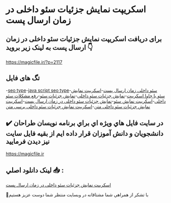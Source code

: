 # اسکریپت نمایش جزئیات سئو داخلی در زمان ارسال پست

## برای دریافت اسکریپت نمایش جزئیات سئو داخلی در زمان ارسال پست به لینک زیر بروید 👇

https://magicfile.ir/?p=2117

## تگ های فایل

-[seo type](https://magicfile.ir/product/%d8%a7%d8%b3%da%a9%d8%b1%db%8c%d9%be%d8%aa-%d9%86%d9%85%d8%a7%db%8c%d8%b4-%d8%ac%d8%b2%d8%a6%db%8c%d8%a7%d8%aa-%d8%b3%d8%a6%d9%88-%d8%af%d8%a7%d8%ae%d9%84%db%8c/)-[java script seo type](https://magicfile.ir/product/%d8%a7%d8%b3%da%a9%d8%b1%db%8c%d9%be%d8%aa-%d9%86%d9%85%d8%a7%db%8c%d8%b4-%d8%ac%d8%b2%d8%a6%db%8c%d8%a7%d8%aa-%d8%b3%d8%a6%d9%88-%d8%af%d8%a7%d8%ae%d9%84%db%8c/)-[سئو داخلی زمان ارسال پست](https://magicfile.ir/product/%d8%a7%d8%b3%da%a9%d8%b1%db%8c%d9%be%d8%aa-%d9%86%d9%85%d8%a7%db%8c%d8%b4-%d8%ac%d8%b2%d8%a6%db%8c%d8%a7%d8%aa-%d8%b3%d8%a6%d9%88-%d8%af%d8%a7%d8%ae%d9%84%db%8c/)-[اسکریپت نمایش سئو با جاوا اسکریپت](https://magicfile.ir/product/%d8%a7%d8%b3%da%a9%d8%b1%db%8c%d9%be%d8%aa-%d9%86%d9%85%d8%a7%db%8c%d8%b4-%d8%ac%d8%b2%d8%a6%db%8c%d8%a7%d8%aa-%d8%b3%d8%a6%d9%88-%d8%af%d8%a7%d8%ae%d9%84%db%8c/)-[نمایش جزئیات سئو داخلی](https://magicfile.ir/product/%d8%a7%d8%b3%da%a9%d8%b1%db%8c%d9%be%d8%aa-%d9%86%d9%85%d8%a7%db%8c%d8%b4-%d8%ac%d8%b2%d8%a6%db%8c%d8%a7%d8%aa-%d8%b3%d8%a6%d9%88-%d8%af%d8%a7%d8%ae%d9%84%db%8c/)-[نمایش جزئیات سئو](https://magicfile.ir/product/%d8%a7%d8%b3%da%a9%d8%b1%db%8c%d9%be%d8%aa-%d9%86%d9%85%d8%a7%db%8c%d8%b4-%d8%ac%d8%b2%d8%a6%db%8c%d8%a7%d8%aa-%d8%b3%d8%a6%d9%88-%d8%af%d8%a7%d8%ae%d9%84%db%8c/)-[رفع مشکلات سئو داخلی](https://magicfile.ir/product/%d8%a7%d8%b3%da%a9%d8%b1%db%8c%d9%be%d8%aa-%d9%86%d9%85%d8%a7%db%8c%d8%b4-%d8%ac%d8%b2%d8%a6%db%8c%d8%a7%d8%aa-%d8%b3%d8%a6%d9%88-%d8%af%d8%a7%d8%ae%d9%84%db%8c/)-[اسکریپت نمایش سئو](https://magicfile.ir/product/%d8%a7%d8%b3%da%a9%d8%b1%db%8c%d9%be%d8%aa-%d9%86%d9%85%d8%a7%db%8c%d8%b4-%d8%ac%d8%b2%d8%a6%db%8c%d8%a7%d8%aa-%d8%b3%d8%a6%d9%88-%d8%af%d8%a7%d8%ae%d9%84%db%8c/)-[نمایش جزئیات سئو داخلی در زمان ارسال پست](https://magicfile.ir/product/%d8%a7%d8%b3%da%a9%d8%b1%db%8c%d9%be%d8%aa-%d9%86%d9%85%d8%a7%db%8c%d8%b4-%d8%ac%d8%b2%d8%a6%db%8c%d8%a7%d8%aa-%d8%b3%d8%a6%d9%88-%d8%af%d8%a7%d8%ae%d9%84%db%8c/)-[اسکریپت نمایش جزئیات سئو داخلی متن](https://magicfile.ir/product/%d8%a7%d8%b3%da%a9%d8%b1%db%8c%d9%be%d8%aa-%d9%86%d9%85%d8%a7%db%8c%d8%b4-%d8%ac%d8%b2%d8%a6%db%8c%d8%a7%d8%aa-%d8%b3%d8%a6%d9%88-%d8%af%d8%a7%d8%ae%d9%84%db%8c/)-[اسکریپت نمایش جزئیات سئو داخلی برسی متن](https://magicfile.ir/product/%d8%a7%d8%b3%da%a9%d8%b1%db%8c%d9%be%d8%aa-%d9%86%d9%85%d8%a7%db%8c%d8%b4-%d8%ac%d8%b2%d8%a6%db%8c%d8%a7%d8%aa-%d8%b3%d8%a6%d9%88-%d8%af%d8%a7%d8%ae%d9%84%db%8c/)

## ✔️ در سايت فايل هاي ويژه اي براي برنامه نويسان طراحان دانشجويان و دانش آموزان قرار داده ايم از بقيه فايل سايت نيز ديدن فرماييد

https://magicfile.ir


## لينک دانلود اصلي 📥 :

[اسکریپت نمایش جزئیات سئو داخلی در زمان ارسال پست](https://magicfile.ir/product/%d8%a7%d8%b3%da%a9%d8%b1%db%8c%d9%be%d8%aa-%d9%86%d9%85%d8%a7%db%8c%d8%b4-%d8%ac%d8%b2%d8%a6%db%8c%d8%a7%d8%aa-%d8%b3%d8%a6%d9%88-%d8%af%d8%a7%d8%ae%d9%84%db%8c/) 


🙏با تشکر از همراهي شما مشتاقانه در وبسایت منتظر شما دوست عزیز هستیم

